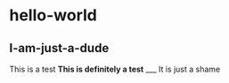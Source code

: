 # hello-world
## I-am-just-a-dude
This is a test
**This is definitely a test**
___ It is just a shame
